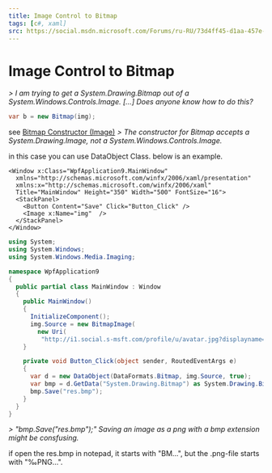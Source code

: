 ```yaml
---
title: Image Control to Bitmap
tags: [c#, xaml]
src: https://social.msdn.microsoft.com/Forums/ru-RU/73d4ff45-d1aa-457e-8048-c35a79b35c19/image-control-to-bitmap?forum=csharpgeneral
---
```

# Image Control to Bitmap
*> I am trying to get a System.Drawing.Bitmap out of a System.Windows.Controls.Image. [...] Does anyone know how to do this?*
```c#
var b = new Bitmap(img);
```
see [Bitmap Constructor (Image)](http://msdn.microsoft.com/en-us/library/ts25csc8(v=VS.100).aspx)
*> The constructor for Bitmap accepts a System.Drawing.Image, not a System.Windows.Controls.Image.*

in this case you can use DataObject Class.
below is an example.
```xaml
<Window x:Class="WpfApplication9.MainWindow"
  xmlns="http://schemas.microsoft.com/winfx/2006/xaml/presentation"
  xmlns:x="http://schemas.microsoft.com/winfx/2006/xaml"
  Title="MainWindow" Height="350" Width="500" FontSize="16">
  <StackPanel>
    <Button Content="Save" Click="Button_Click" />
    <Image x:Name="img"  />
  </StackPanel>
</Window>
```
```c#
using System;
using System.Windows;
using System.Windows.Media.Imaging;

namespace WpfApplication9
{
  public partial class MainWindow : Window
  {
    public MainWindow()
    {
      InitializeComponent();
      img.Source = new BitmapImage(
        new Uri(
         "http://i1.social.s-msft.com/profile/u/avatar.jpg?displayname=malobukv")); 
    }

    private void Button_Click(object sender, RoutedEventArgs e)
    {
      var d = new DataObject(DataFormats.Bitmap, img.Source, true);
      var bmp = d.GetData("System.Drawing.Bitmap") as System.Drawing.Bitmap;
      bmp.Save("res.bmp");
    }
  }
}
```
*> "bmp.Save("res.bmp");" Saving an image as a png with a bmp extension might be consfusing.*

if open the res.bmp in notepad, it starts with "BM...",
but the .png-file starts with "‰PNG...".
